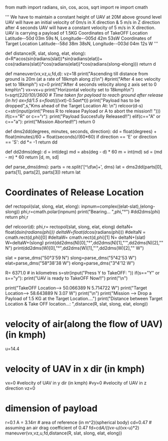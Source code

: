 from math import radians, sin, cos, acos, sqrt
import re
import cmath

'''
 We have to maintain a constant height of UAV at 20M above ground level
 UAV will have an initial velocity of 0m/s in X direction & 5 m/s
 in Z direction after 4 seconds UAV will have a constant velocity
 of 5 m/s in X direction.
 UAV is carrying a payload of 1.5KG
 Coordinates of TakeOFF Location Latitude--50d 03m 59s N, Longitude--005d 42m 53sW
 Coordinates of Target Location Latitude--58d 38m 38sN, Longitude--003d 04m 12s W
 '''

def distance(R, slat, slong, elat, elong):
    d=R*acos(sin(radians(slat))*sin(radians(elat))+
             cos(radians(slat))*cos(radians(elat))*cos(radians(slong-elong)))
    return d

def maneuver(vx,vz,u,fd,d):
    vz=18
    print("Ascending till distance from ground is 20m (at a rate of 18kmph along z)\n")
    #print("After 4 sec velocity set to 18kmph")
    vz=0
    print("After 4 seconds velocity along z axis set to 0 kmph\n")
    vx=vx+u 
    print("Horizontal velocity set to 18kmph\n")
    t=sqrt(2*20/10)/3600 # Time taken for payload to reach ground after release (in hr)
    ax=fd/1.5
    s=float(((vx*t)-0.5*ax*t*t))
    print("Payload has to be dropped",s,"Kms ahead of the Target Location At: \n")
    relcoor(d-s)
    c=str(input(print("Press R to release Payload or A to abort the mission!! ")))
    if(c=="R" or c=="r"):
        print("Payload Succesfully Released!!")
    elif(c=="A" or c=="a"):
        print("Mission Aborted!!")
    return 0

def dms2dd(degrees, minutes, seconds, direction):
    dd = float(degrees) + float(minutes)/60 + float(seconds)/(60*60)
    if direction == 'E' or direction == 'S':
       dd *= -1
    return dd

def dd2dms(deg):
    d = int(deg)
    md = abs(deg - d) * 60
    m = int(md)
    sd = (md - m) * 60
    return [d, m, sd]

def parse_dms(dms):
    parts = re.split('[^\d\w]+', dms)
    lat = dms2dd(parts[0], parts[1], parts[2], parts[3])
    return lat

# Coordinates of Release Location
def rectopol(slat, slong, elat, elong):
    inpnum=complex((elat-slat),(elong-slong))
    phi,r=cmath.polar(inpnum)
    print("Bearing... ",phi,"°")
    #dd2dms(phi)
    return phi,r

def relcoor(d): 
    phi,r= rectopol(slat, slong, elat, elong)
    deltaN= float(d*sin(radians(phi)))
    deltaW=float(d*cos(radians(phi)))
    #deltaN = cmath.rect(d,phi)[0]
    #deltaW= cmath.rect(d,phi)[1]
    N= deltaN+(slat)
    W=deltaW+(slong) 
    print(dd2dms(N)[0],"°",dd2dms(N)[1],"'",dd2dms(N)[2],"\" N")
    print(dd2dms(W)[0],"°",dd2dms(W)[1],"'",dd2dms(W)[2],"\" W")
    
slat = parse_dms("50°3'59 N")
slong=parse_dms("5°42'53 W")
elat=parse_dms("58°38'38 W")
elong=parse_dms("3°4'12 W")

R= 6371.0 # in kilometres
s=str(input("Press Y to TakeOFF:  "))
if(s=="Y" or s=="y"):
    print("UAV is ready to TakeOFF Now!!")
    print("\n")

print("TakeOFF Location--> 50.066389 N 5.714722 W")
print("Target Location-->  58.643889 N 3.07 W")
print("\n")
print("Mission --> Drop a Payload of 1.5 KG at the Target Location....")
print("Distance between Target Location & Take OFF location...: ",distance(R, slat, slong, elat, elong))
# velocity of air(along the flow of UAV)(in kmph)
u=14.4
# velocity of UAV in x dir (in kmph)
vx=0
#velocity of UAV in y dir (in kmph)
#vy=0
#velocity of UAV in z direction
vz=0
# dimension of payload
r=0.1
A = 3.14*r*r  # area of reference (in m^2)(spherical body)
cd=0.47 # assuming an air drag coefficient of 0.47
fd=cd*A/((vx-u)*(vx-u)*2)
maneuver(vx,vz,u,fd,distance(R, slat, slong, elat, elong))


